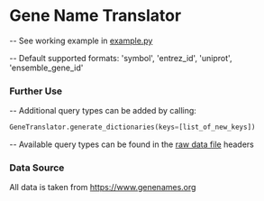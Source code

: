 
# Gene Name Translator

-- See working example in [example.py](https://github.com/pirakd/gene_name_translator/blob/main/example.py)

-- Default supported formats: 'symbol', 'entrez_id', 'uniprot', 'ensemble_gene_id'


### Further Use 
-- Additional query types can be added by calling: 
```python 
GeneTranslator.generate_dictionaries(keys=[list_of_new_keys])
```
-- Available query types can be found in the [raw data file](https://github.com/pirakd/gene_name_translator/blob/main/hgnc_complete_set.txt) headers

### Data Source 

All data is taken from https://www.genenames.org
